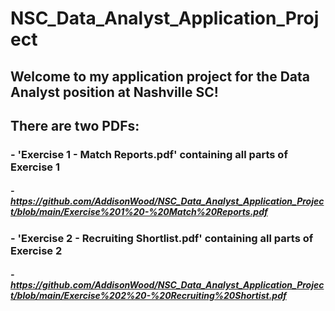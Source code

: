 # NSC_Data_Analyst_Application_Project

## Welcome to my application project for the Data Analyst position at Nashville SC!
## There are two PDFs:
### - 'Exercise 1 - Match Reports.pdf' containing all parts of Exercise 1
##### -   https://github.com/AddisonWood/NSC_Data_Analyst_Application_Project/blob/main/Exercise%201%20-%20Match%20Reports.pdf
### - 'Exercise 2 - Recruiting Shortlist.pdf' containing all parts of Exercise 2
##### -   https://github.com/AddisonWood/NSC_Data_Analyst_Application_Project/blob/main/Exercise%202%20-%20Recruiting%20Shortist.pdf
